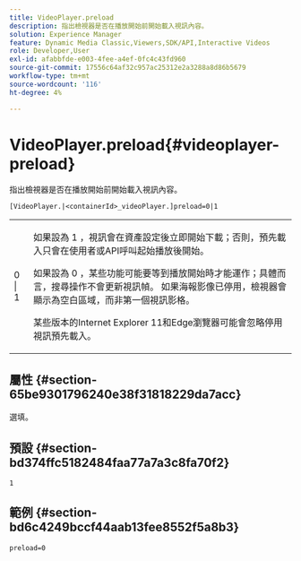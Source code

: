 ```yaml
---
title: VideoPlayer.preload
description: 指出檢視器是否在播放開始前開始載入視訊內容。
solution: Experience Manager
feature: Dynamic Media Classic,Viewers,SDK/API,Interactive Videos
role: Developer,User
exl-id: afabbfde-e003-4fee-a4ef-0fc4c43fd960
source-git-commit: 17556c64af32c957ac25312e2a3288a8d86b5679
workflow-type: tm+mt
source-wordcount: '116'
ht-degree: 4%

---
```


# VideoPlayer.preload{#videoplayer-preload}

指出檢視器是否在播放開始前開始載入視訊內容。

`[VideoPlayer.|<containerId>_videoPlayer.]preload=0|1`

<table id="table_AE7AAFA9B4374E31B51D06511EB96401"> 
 <tbody> 
  <tr> 
   <td colname="col1"> <p> <span class="codeph"> 0 | 1 </span> </p> </td> 
   <td colname="col2"> <p> 如果設為<span class="codeph"> 1 </span>，視訊會在資產設定後立即開始下載；否則，預先載入只會在使用者或API呼叫起始播放後開始。 </p> <p>如果設為<span class="codeph"> 0 </span> ，某些功能可能要等到播放開始時才能運作；具體而言，搜尋操作不會更新視訊幀。 如果海報影像已停用，檢視器會顯示為空白區域，而非第一個視訊影格。 </p> <p>某些版本的Internet Explorer 11和Edge瀏覽器可能會忽略停用視訊預先載入。 </p> </td> 
  </tr> 
 </tbody> 
</table>

## 屬性 {#section-65be9301796240e38f31818229da7acc}

選填。

## 預設 {#section-bd374ffc5182484faa77a7a3c8fa70f2}

`1`

## 範例 {#section-bd6c4249bccf44aab13fee8552f5a8b3}

`preload=0`
